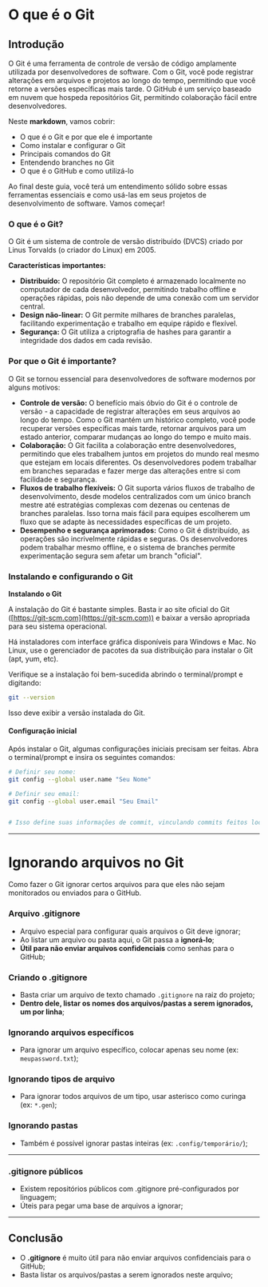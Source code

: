 # O que é o Git

## Introdução

O Git é uma ferramenta de controle de versão de código amplamente utilizada por desenvolvedores de software. Com o Git, você pode registrar alterações em arquivos e projetos ao longo do tempo, permitindo que você retorne a versões específicas mais tarde. O GitHub é um serviço baseado em nuvem que hospeda repositórios Git, permitindo colaboração fácil entre desenvolvedores.

Neste **markdown**, vamos cobrir:

- O que é o Git e por que ele é importante
- Como instalar e configurar o Git
- Principais comandos do Git
- Entendendo branches no Git
- O que é o GitHub e como utilizá-lo

Ao final deste guia, você terá um entendimento sólido sobre essas ferramentas essenciais e como usá-las em seus projetos de desenvolvimento de software. Vamos começar!

### O que é o Git?

O Git é um sistema de controle de versão distribuído (DVCS) criado por Linus Torvalds (o criador do Linux) em 2005.

**Características importantes:**

- **Distribuído:** O repositório Git completo é armazenado localmente no computador de cada desenvolvedor, permitindo trabalho offline e operações rápidas, pois não depende de uma conexão com um servidor central.
- **Design não-linear:** O Git permite milhares de branches paralelas, facilitando experimentação e trabalho em equipe rápido e flexível.
- **Segurança:** O Git utiliza a criptografia de hashes para garantir a integridade dos dados em cada revisão.

### Por que o Git é importante?

O Git se tornou essencial para desenvolvedores de software modernos por alguns motivos:

- **Controle de versão:** O benefício mais óbvio do Git é o controle de versão - a capacidade de registrar alterações em seus arquivos ao longo do tempo. Como o Git mantém um histórico completo, você pode recuperar versões específicas mais tarde, retornar arquivos para um estado anterior, comparar mudanças ao longo do tempo e muito mais.
- **Colaboração:** O Git facilita a colaboração entre desenvolvedores, permitindo que eles trabalhem juntos em projetos do mundo real mesmo que estejam em locais diferentes. Os desenvolvedores podem trabalhar em branches separadas e fazer merge das alterações entre si com facilidade e segurança.
- **Fluxos de trabalho flexíveis:** O Git suporta vários fluxos de trabalho de desenvolvimento, desde modelos centralizados com um único branch mestre até estratégias complexas com dezenas ou centenas de branches paralelas. Isso torna mais fácil para equipes escolherem um fluxo que se adapte às necessidades específicas de um projeto.
- **Desempenho e segurança aprimorados:** Como o Git é distribuído, as operações são incrivelmente rápidas e seguras. Os desenvolvedores podem trabalhar mesmo offline, e o sistema de branches permite experimentação segura sem afetar um branch &quot;oficial&quot;.

### Instalando e configurando o Git

**Instalando o Git**

A instalação do Git é bastante simples. Basta ir ao site oficial do Git ([https://git-scm.com](https://git-scm.com)) e baixar a versão apropriada para seu sistema operacional.

Há instaladores com interface gráfica disponíveis para Windows e Mac. No Linux, use o gerenciador de pacotes da sua distribuição para instalar o Git (apt, yum, etc).

Verifique se a instalação foi bem-sucedida abrindo o terminal/prompt e digitando:

```bash
git --version
```

Isso deve exibir a versão instalada do Git.

#### Configuração inicial

Após instalar o Git, algumas configurações iniciais precisam ser feitas. Abra o terminal/prompt e insira os seguintes comandos:

```bash
# Definir seu nome:
git config --global user.name "Seu Nome"

# Definir seu email:
git config --global user.email "Seu Email"


# Isso define suas informações de commit, vinculando commits feitos localmente ao seu usuário.
```

---

# Ignorando arquivos no Git

Como fazer o Git ignorar certos arquivos para que eles não sejam monitorados ou enviados para o GitHub.

### Arquivo .gitignore

- Arquivo especial para configurar quais arquivos o Git deve ignorar;
- Ao listar um arquivo ou pasta aqui, o Git passa a **ignorá-lo**;
- **Útil para não enviar arquivos confidenciais** como senhas para o GitHub;

### Criando o .gitignore

- Basta criar um arquivo de texto chamado `.gitignore` na raiz do projeto;
- **Dentro dele, listar os nomes dos arquivos/pastas a serem ignorados, um por linha**;

### Ignorando arquivos específicos

- Para ignorar um arquivo específico, colocar apenas seu nome (ex: `meupassword.txt`);

### Ignorando tipos de arquivo

- Para ignorar todos arquivos de um tipo, usar asterisco como curinga (ex: `*.gen`);

### Ignorando pastas

- Também é possível ignorar pastas inteiras (ex: `.config/temporário/`);

---

### .gitignore públicos

- Existem repositórios públicos com .gitignore pré-configurados por linguagem;
- Úteis para pegar uma base de arquivos a ignorar;

---

## Conclusão

- O **.gitignore** é muito útil para não enviar arquivos confidenciais para o GitHub;
- Basta listar os arquivos/pastas a serem ignorados neste arquivo;
